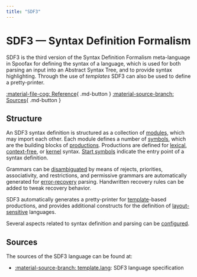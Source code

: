 ```yaml
---
title: "SDF3"
---
```

# SDF3 — Syntax Definition Formalism

SDF3 is the third version of the Syntax Definition Formalism meta-language in Spoofax for defining the syntax of a language, which is used for both parsing an input into an Abstract Syntax Tree, and to provide syntax highlighting.  Through the use of _templates_ SDF3 can also be used to define a pretty-printer.

<!--[:material-message-question: How-tos](../../howtos/){ .md-button }-->
[:material-file-cog: Reference](../../references/sdf3/index.md){ .md-button }
[:material-source-branch: Sources](#sources){ .md-button }


## Structure 
An SDF3 syntax definition is structured as a collection of [modules](modules.md), which may import each other.  Each module defines a number of [symbols](symbols.md), which are the building blocks of [productions](productions.md).  Productions are defined for [lexical](lexical-syntax.md), [context-free](context-free-syntax.md), or [kernel](kernel-syntax.md) syntax.  [Start symbols](start-symbols.md) indicate the entry point of a syntax definition.

Grammars can be [disambiguated](disambiguation.md) by means of rejects, priorities, associativity, and restrictions, and permissive grammars are automatically generated for [error-recovery](recovery.md) parsing.  Handwritten recovery rules can be added to tweak recovery behavior.

SDF3 automatically generates a pretty-printer for [template](templates.md)-based productions, and provides additional constructs for the definition of [layout-sensitive](layout-sensitivity.md) languages.

Several aspects related to syntax definition and parsing can be [configured](configuration.md).


## Sources
The sources of the SDF3 language can be found at:

- [:material-source-branch: template.lang](https://github.com/metaborg/sdf/tree/master/org.metaborg.meta.lang.template): SDF3 language specification
